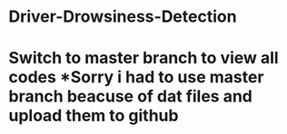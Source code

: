 # Driver-Drowsiness-Detection
<h1>
Switch to master branch to view all codes
*Sorry i had to use master branch beacuse of dat files and upload them to github
</h1>
